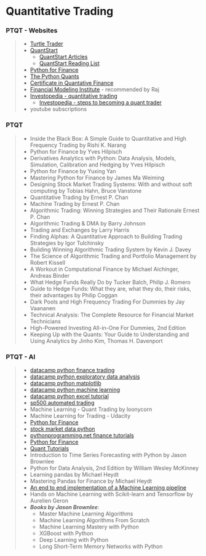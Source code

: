 # Quantitative Trading #

### PTQT - Websites ###
> * [Turtle Trader](http://www.turtletrader.com/)
> * [QuantStart](https://www.quantstart.com/)
>   * [QuantStart Articles](https://www.quantstart.com/articles)
>   * [QuantStart Reading List](https://www.quantstart.com/articles/Quantitative-Finance-Reading-List)
> * [Python for Finance](http://www.pythonforfinance.net)
> * [The Python Quants](http://tpq.io/#)
> * [Certificate in Quantative Finance](https://www.cqfinstitute.org)
> * [Financial Modeling Institute](https://fminstitute.com) - recommended by Raj
> * [Investopedia - quantitative trading](http://www.investopedia.com/terms/q/quantitative-trading.asp)
>   * [Investopedia - steps to becoming a quant trader](http://www.investopedia.com/articles/active-trading/112614/steps-becoming-quant-trader.asp?ad=dirN&qo=investopediaSiteSearch&qsrc=0&o=40186)
> * youtube subscriptions

### PTQT ###
> * Inside the Black Box: A Simple Guide to Quantitative and High Frequency Trading by Rishi K. Narang
> * Python for Finance by Yves Hilpisch
> * Derivatives Analytics with Python: Data Analysis, Models, Simulation, Calibration and Hedging by Yves Hilpisch
> * Python for Finance by Yuxing Yan
> * Mastering Python for Finance by James Ma Weiming
> * Designing Stock Market Trading Systems: With and without soft computing by Tobias Hahn, Bruce Vanstone
> * Quantitative Trading by Ernest P. Chan
> * Machine Trading by Ernest P. Chan
> * Algorithmic Trading: Winning Strategies and Their Rationale Ernest P. Chan
> * Algorithmic Trading & DMA by Barry Johnson
> * Trading and Exchanges by Larry Harris
> * Finding Alphas: A Quantitative Approach to Building Trading Strategies by Igor Tulchinsky
> *  Building Winning Algorithmic Trading System by Kevin J. Davey
> * The Science of Algorithmic Trading and Portfolio Management by Robert Kissell
> * A Workout in Computational Finance by Michael Aichinger, Andreas Binder
> * What Hedge Funds Really Do by Tucker Balch, Philip J. Romero
> * Guide to Hedge Funds: What they are, what they do, their risks, their advantages by  Philip Coggan
> * Dark Pools and High Frequency Trading For Dummies by Jay Vaananen
> * Technical Analysis: The Complete Resource for Financial Market Technicians
> * High-Powered Investing All-in-One For Dummies, 2nd Edition
> * Keeping Up with the Quants: Your Guide to Understanding and Using Analytics by Jinho Kim, Thomas H. Davenport

### PTQT - AI ###
> * [datacamp python finance trading](https://www.datacamp.com/community/tutorials/finance-python-trading#gs.BP7ZxCQ)
> * [datacamp python exploratory data analysis](https://www.datacamp.com/community/tutorials/exploratory-data-analysis-python)
> * [datacamp python matplotlib](https://www.datacamp.com/community/tutorials/matplotlib-tutorial-python)
> * [datacamp python machine learning](https://www.datacamp.com/community/tutorials/machine-learning-python)
> * [datacamp python excel tutorial](https://www.datacamp.com/community/tutorials/python-excel-tutorial)
> * [sp500 automated trading](https://www.toptal.com/machine-learning/s-p-500-automated-trading)
> * Machine Learning - Quant Trading by loonycorn
> * Machine Learning for Trading - Udacity
> * [Python for Finance](http://www.mariuszoican.org/python-for-finance.html)
> * [stock market data python](https://ntguardian.wordpress.com/2016/09/19/introduction-stock-market-data-python-1/)
> * [pythonprogramming.net finance tutorials](https://pythonprogramming.net/finance-tutorials/)
> * [Python for Finance](https://www.freetutorials.us/python-for-finance-investment-fundamentals-data-analytics-2/)
> * [Quant Tutorials](https://quantiacs.com/For-Quants/Quant-Tutorials/Videos.aspx)
> * Introduction to Time Series Forecasting with Python by Jason Brownlee
> * Python for Data Analysis, 2nd Edition by William Wesley McKinney
> * Learning pandas by Michael Heydt
> * Mastering Pandas for Finance by Michael Heydt
> * [An end to end implementation of a Machine Learning pipeline](https://spandan-madan.github.io/DeepLearningProject/?imm_mid=0f55ac&cmp=em-data-na-na-newsltr_20170809)
> * Hands on Machine Learning with Scikit-learn and Tensorflow by Aurelien Geron
> * **_Books by Jason Brownlee_**:
>     + Master Machine Learning Algorithms
>     + Machine Learning Algorithms From Scratch
>     + Machine Learning Mastery with Python
>     + XGBoost with Python
>     + Deep Learning with Python
>     + Long Short-Term Memory Networks with Python
    





